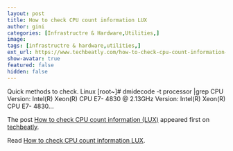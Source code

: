 ```yaml
---
layout: post
title: How to check CPU count information LUX
author: gini
categories: [Infrastructre & Hardware,Utilities,]
image: 
tags: [infrastructre & hardware,utilities,]
ext_url: https://www.techbeatly.com/how-to-check-cpu-count-information-lux/
show-avatar: true
featured: false
hidden: false
---
```


<p>Quick methods to check. Linux [root~]# dmidecode -t processor &#124;grep CPU Version: Intel(R) Xeon(R) CPU E7- 4830 @ 2.13GHz Version: Intel(R) Xeon(R) CPU E7- 4830&#46;&#46;&#46;</p>
<p>The post <a href="https://www.techbeatly.com/how-to-check-cpu-count-information-lux/" rel="nofollow">How to check CPU count information (LUX)</a> appeared first on <a href="https://www.techbeatly.com" rel="nofollow">techbeatly</a>.</p>

Read [How to check CPU count information LUX](https://www.techbeatly.com/how-to-check-cpu-count-information-lux/).